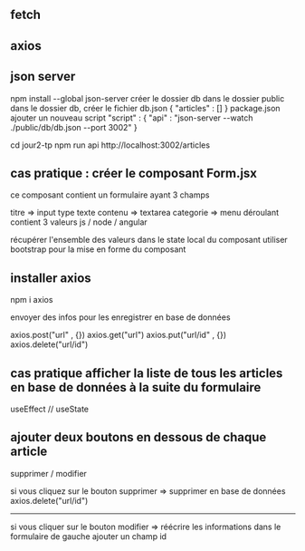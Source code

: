 ## fetch

## axios 

## json server 
npm install --global json-server
créer le dossier db dans le dossier public
dans le dossier db, créer le fichier db.json
{
    "articles" : []
}
package.json ajouter un nouveau script 
"script" : {
    "api" : "json-server --watch ./public/db/db.json --port 3002"
}

cd jour2-tp
npm run api
http://localhost:3002/articles

## cas pratique : créer le composant Form.jsx
ce composant contient un formulaire ayant 3 champs 

titre => input type texte
contenu => textarea
categorie => menu déroulant contient 3 valeurs js / node / angular 

récupérer l'ensemble des valeurs dans le state local du composant 
utiliser bootstrap pour la mise en forme du composant 


## installer axios 

npm i axios

envoyer des infos pour les enregistrer en base de données 

axios.post("url" , {})
axios.get("url")
axios.put("url/id" , {})
axios.delete("url/id")

## cas pratique afficher la liste de tous les articles en base de données à la suite du formulaire

useEffect // useState 

## ajouter deux boutons en dessous de chaque article 
supprimer / modifier 

si vous cliquez sur le bouton supprimer => supprimer en base de données
axios.delete("url/id")

--------------

si vous cliquer sur le bouton modifier => réécrire les informations dans le formulaire de gauche 
ajouter un champ id 


